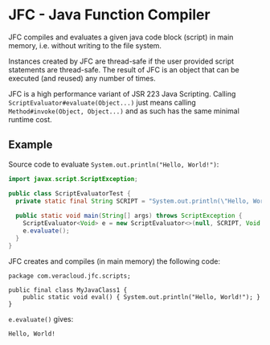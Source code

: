 # JFC - Java Function Compiler

JFC compiles and evaluates a given java code block (script) in main memory, i.e. without writing to the file system.

Instances created by JFC are thread-safe if the user provided script statements are thread-safe. The result of JFC is an object that can be executed (and reused) any number of times. 

JFC is a high performance variant of JSR 223 Java Scripting. Calling `ScriptEvaluator#evaluate(Object...)` just means calling `Method#invoke(Object, Object...)` and as such has the same minimal runtime cost.

## Example

Source code to evaluate `System.out.println("Hello, World!")`:
```java
import javax.script.ScriptException;

public class ScriptEvaluatorTest {
  private static final String SCRIPT = "System.out.println(\"Hello, World!\");";
  
  public static void main(String[] args) throws ScriptException {  
    ScriptEvaluator<Void> e = new ScriptEvaluator<>(null, SCRIPT, Void.class, null, null, null);
    e.evaluate();
  }
}
```

JFC creates and compiles (in main memory) the following code:
```
package com.veracloud.jfc.scripts;

public final class MyJavaClass1 {
	public static void eval() { System.out.println("Hello, World!"); }
}
```

`e.evaluate()` gives:
```
Hello, World!
```
